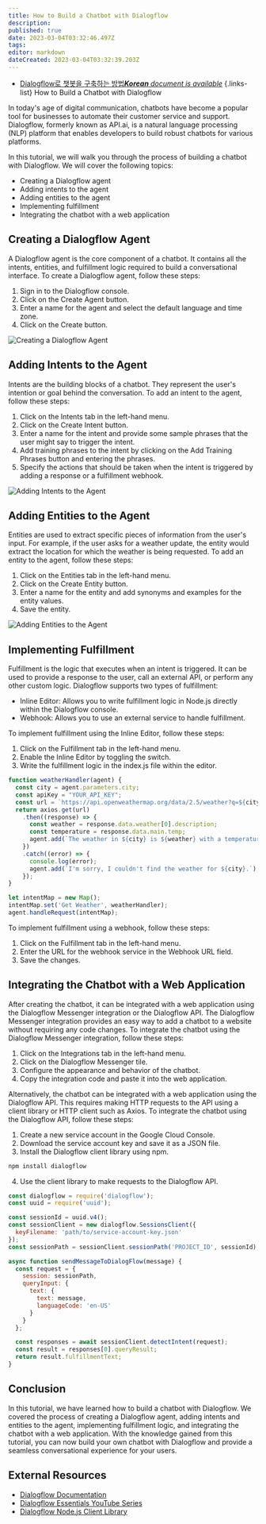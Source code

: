 ```yaml
---
title: How to Build a Chatbot with Dialogflow
description: 
published: true
date: 2023-03-04T03:32:46.497Z
tags: 
editor: markdown
dateCreated: 2023-03-04T03:32:39.203Z
---
```


- [Dialogflow로 챗봇을 구축하는 방법***Korean** document is available*](/ko/Knowledge-base/Common/how-to-build-a-chatbot-with-dialogflow)
{.links-list}
How to Build a Chatbot with Dialogflow

In today's age of digital communication, chatbots have become a popular tool for businesses to automate their customer service and support. Dialogflow, formerly known as API.ai, is a natural language processing (NLP) platform that enables developers to build robust chatbots for various platforms.

In this tutorial, we will walk you through the process of building a chatbot with Dialogflow. We will cover the following topics:

- Creating a Dialogflow agent
- Adding intents to the agent
- Adding entities to the agent
- Implementing fulfillment
- Integrating the chatbot with a web application

## Creating a Dialogflow Agent

A Dialogflow agent is the core component of a chatbot. It contains all the intents, entities, and fulfillment logic required to build a conversational interface. To create a Dialogflow agent, follow these steps:

1. Sign in to the Dialogflow console.
2. Click on the Create Agent button.
3. Enter a name for the agent and select the default language and time zone.
4. Click on the Create button.

![Creating a Dialogflow Agent](https://i.imgur.com/vy8uSed.png)

## Adding Intents to the Agent

Intents are the building blocks of a chatbot. They represent the user's intention or goal behind the conversation. To add an intent to the agent, follow these steps:

1. Click on the Intents tab in the left-hand menu.
2. Click on the Create Intent button.
3. Enter a name for the intent and provide some sample phrases that the user might say to trigger the intent.
4. Add training phrases to the intent by clicking on the Add Training Phrases button and entering the phrases.
5. Specify the actions that should be taken when the intent is triggered by adding a response or a fulfillment webhook.

![Adding Intents to the Agent](https://i.imgur.com/fyFhLwB.png)

## Adding Entities to the Agent

Entities are used to extract specific pieces of information from the user's input. For example, if the user asks for a weather update, the entity would extract the location for which the weather is being requested. To add an entity to the agent, follow these steps:

1. Click on the Entities tab in the left-hand menu.
2. Click on the Create Entity button.
3. Enter a name for the entity and add synonyms and examples for the entity values.
4. Save the entity.

![Adding Entities to the Agent](https://i.imgur.com/m5y5W5y.png)

## Implementing Fulfillment

Fulfillment is the logic that executes when an intent is triggered. It can be used to provide a response to the user, call an external API, or perform any other custom logic. Dialogflow supports two types of fulfillment:

- Inline Editor: Allows you to write fulfillment logic in Node.js directly within the Dialogflow console.
- Webhook: Allows you to use an external service to handle fulfillment.

To implement fulfillment using the Inline Editor, follow these steps:

1. Click on the Fulfillment tab in the left-hand menu.
2. Enable the Inline Editor by toggling the switch.
3. Write the fulfillment logic in the index.js file within the editor.

```javascript
function weatherHandler(agent) {
  const city = agent.parameters.city;
  const apiKey = "YOUR_API_KEY";
  const url = `https://api.openweathermap.org/data/2.5/weather?q=${city}&appid=${apiKey}`;
  return axios.get(url)
    .then((response) => {
      const weather = response.data.weather[0].description;
      const temperature = response.data.main.temp;
      agent.add(`The weather in ${city} is ${weather} with a temperature of ${temperature} degrees.`);
    })
    .catch((error) => {
      console.log(error);
      agent.add(`I'm sorry, I couldn't find the weather for ${city}.`);
    });
}

let intentMap = new Map();
intentMap.set('Get Weather', weatherHandler);
agent.handleRequest(intentMap);
```

To implement fulfillment using a webhook, follow these steps:

1. Click on the Fulfillment tab in the left-hand menu.
2. Enter the URL for the webhook service in the Webhook URL field.
3. Save the changes.

## Integrating the Chatbot with a Web Application

After creating the chatbot, it can be integrated with a web application using the Dialogflow Messenger integration or the Dialogflow API. The Dialogflow Messenger integration provides an easy way to add a chatbot to a website without requiring any code changes. To integrate the chatbot using the Dialogflow Messenger integration, follow these steps:

1. Click on the Integrations tab in the left-hand menu.
2. Click on the Dialogflow Messenger tile.
3. Configure the appearance and behavior of the chatbot.
4. Copy the integration code and paste it into the web application.

Alternatively, the chatbot can be integrated with a web application using the Dialogflow API. This requires making HTTP requests to the API using a client library or HTTP client such as Axios. To integrate the chatbot using the Dialogflow API, follow these steps:

1. Create a new service account in the Google Cloud Console.
2. Download the service account key and save it as a JSON file.
3. Install the Dialogflow client library using npm.

```bash
npm install dialogflow
```

4. Use the client library to make requests to the Dialogflow API.

```javascript
const dialogflow = require('dialogflow');
const uuid = require('uuid');

const sessionId = uuid.v4();
const sessionClient = new dialogflow.SessionsClient({
  keyFilename: 'path/to/service-account-key.json'
});
const sessionPath = sessionClient.sessionPath('PROJECT_ID', sessionId);

async function sendMessageToDialogFlow(message) {
  const request = {
    session: sessionPath,
    queryInput: {
      text: {
        text: message,
        languageCode: 'en-US'
      }
    }
  };

  const responses = await sessionClient.detectIntent(request);
  const result = responses[0].queryResult;
  return result.fulfillmentText;
}
```

## Conclusion

In this tutorial, we have learned how to build a chatbot with Dialogflow. We covered the process of creating a Dialogflow agent, adding intents and entities to the agent, implementing fulfillment logic, and integrating the chatbot with a web application. With the knowledge gained from this tutorial, you can now build your own chatbot with Dialogflow and provide a seamless conversational experience for your users.

## External Resources

- [Dialogflow Documentation](https://cloud.google.com/dialogflow/docs/)
- [Dialogflow Essentials YouTube Series](https://www.youtube.com/playlist?list=PLIivdWyY5sqJxnwJhe3etaK7utrBiPBQ2)
- [Dialogflow Node.js Client Library](https://www.npmjs.com/package/dialogflow)